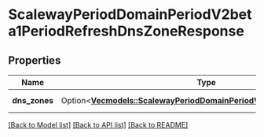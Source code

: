 # ScalewayPeriodDomainPeriodV2beta1PeriodRefreshDnsZoneResponse

## Properties

Name | Type | Description | Notes
------------ | ------------- | ------------- | -------------
**dns_zones** | Option<[**Vec<models::ScalewayPeriodDomainPeriodV2beta1PeriodDnsZone>**](scaleway.domain.v2beta1.DNSZone.md)> | DNS zones returned. | [optional]

[[Back to Model list]](../README.md#documentation-for-models) [[Back to API list]](../README.md#documentation-for-api-endpoints) [[Back to README]](../README.md)


